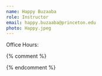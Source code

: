 ```yaml
---
name: Happy Buzaaba
role: Instructor
email: happy.buzaaba@princeton.edu
photo: Happy.jpeg
---
```


Office Hours: 

{% comment %}
<!--
Office Hours: 1-2pm on Tuesdays and Thursdays, come find me at the [Tiger Tea Room](https://dining.princeton.edu/where-eat/locations/tiger-tea-room)!

[Schedule an appointment](#){: .btn .btn-outline }
-->
{% endcomment %}